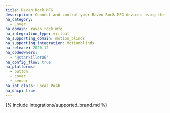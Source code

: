 ```yaml
---
title: Raven Rock MFG
description: Connect and control your Raven Rock MFG devices using the Motionblinds integration
ha_category:
  - Cover
ha_domain: raven_rock_mfg
ha_integration_type: virtual
ha_supporting_domain: motion_blinds
ha_supporting_integration: Motionblinds
ha_release: 2020.12
ha_codeowners:
  - '@starkillerOG'
ha_config_flow: true
ha_platforms:
  - button
  - cover
  - sensor
ha_iot_class: Local Push
ha_dhcp: true
---
```


{% include integrations/supported_brand.md %}
